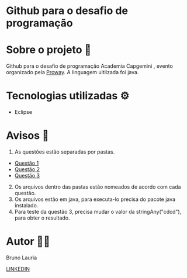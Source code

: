 # Github para o desafio de programação 


# Sobre o projeto 📁

 Github para o desafio de programação
 Academia Capgemini , evento organizado pela [Proway](https://capgemini.proway.com.br/).
 A linguagem ultilzada foi java.
 
 # Tecnologias utilizadas ⚙️

- Eclipse

# Avisos 📌

1. As questões estão separadas por pastas.

  - [Questão 1](https://github.com/BrunoLauria/Github-para-o-desafio-de-programa-o/blob/main/Questao1/Escada.java)
  - [Questão 2](https://github.com/BrunoLauria/Github-para-o-desafio-de-programa-o/blob/main/Questao2/Validacao.java)
  - [Questão 3](https://github.com/BrunoLauria/Github-para-o-desafio-de-programa-o/blob/main/Questao3/Anagrama.java)
  
2. Os arquivos dentro das pastas estão nomeados de acordo com cada questão.
3. Os arquivos estão em java, para executa-lo precisa do pacote java instalado.
4. Para teste da questão 3, precisa mudar o valor da stringAny("cdcd"), para obter o resultado.


# Autor 👨‍🎓

Bruno Lauria

[LINKEDIN](https://www.linkedin.com/in/bruno-lauria/)
